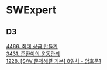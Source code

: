 # SWExpert

## D3
[4466. 최대 상금 만들기](https://github.com/dkyou7/SWExpert/tree/master/4466)<br>
[3431. 준환이의 운동관리](https://github.com/dkyou7/SWExpert/tree/master/3431)<br>
[1228. [S/W 문제해결 기본] 8일차 - 암호문1](https://github.com/dkyou7/SWExpert/tree/master/1228)<br>
